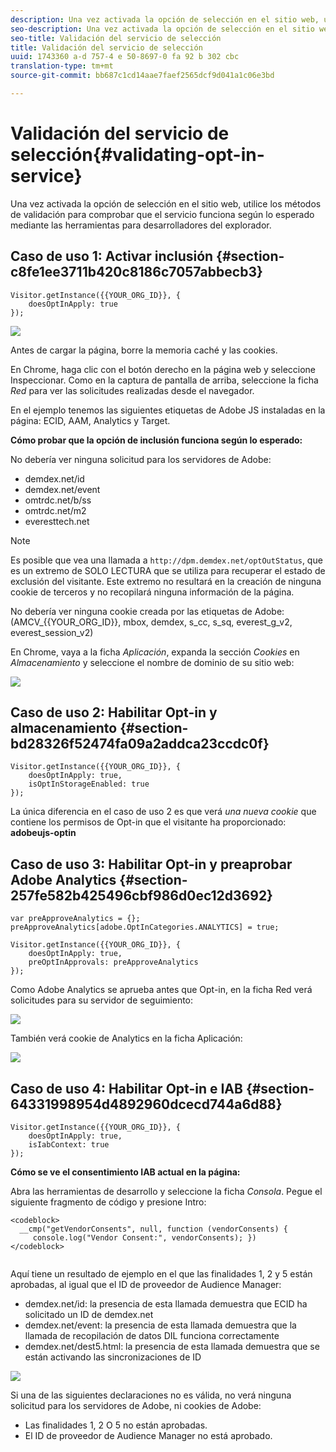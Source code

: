 ```yaml
---
description: Una vez activada la opción de selección en el sitio web, utilice los métodos de validación para comprobar que el servicio funciona según lo esperado mediante las herramientas para desarrolladores del explorador.
seo-description: Una vez activada la opción de selección en el sitio web, utilice los métodos de validación para comprobar que el servicio funciona según lo esperado mediante las herramientas para desarrolladores del explorador.
seo-title: Validación del servicio de selección
title: Validación del servicio de selección
uuid: 1743360 a-d 757-4 e 50-8697-0 fa 92 b 302 cbc
translation-type: tm+mt
source-git-commit: bb687c1cd14aae7faef2565dcf9d041a1c06e3bd

---
```



# Validación del servicio de selección{#validating-opt-in-service}

Una vez activada la opción de selección en el sitio web, utilice los métodos de validación para comprobar que el servicio funciona según lo esperado mediante las herramientas para desarrolladores del explorador.

## Caso de uso 1: Activar inclusión {#section-c8fe1ee3711b420c8186c7057abbecb3}

```
Visitor.getInstance({{YOUR_ORG_ID}}, { 
    doesOptInApply: true 
});
```

![](assets/use_case_1_1.png)

Antes de cargar la página, borre la memoria caché y las cookies.

En Chrome, haga clic con el botón derecho en la página web y seleccione Inspeccionar. Como en la captura de pantalla de arriba, seleccione la ficha *Red* para ver las solicitudes realizadas desde el navegador.

En el ejemplo tenemos las siguientes etiquetas de Adobe JS instaladas en la página: ECID, AAM, Analytics y Target.

**Cómo probar que la opción de inclusión funciona según lo esperado:**

No debería ver ninguna solicitud para los servidores de Adobe:

* demdex.net/id
* demdex.net/event
* omtrdc.net/b/ss
* omtrdc.net/m2
* everesttech.net

>[!NOTE]
>
>Es posible que vea una llamada a `http://dpm.demdex.net/optOutStatus`, que es un extremo de SOLO LECTURA que se utiliza para recuperar el estado de exclusión del visitante. Este extremo no resultará en la creación de ninguna cookie de terceros y no recopilará ninguna información de la página.

No debería ver ninguna cookie creada por las etiquetas de Adobe: (AMCV_{{YOUR_ORG_ID}}, mbox, demdex, s_cc, s_sq, everest_g_v2, everest_session_v2)

En Chrome, vaya a la ficha *Aplicación*, expanda la sección *Cookies* en *Almacenamiento* y seleccione el nombre de dominio de su sitio web:

![](assets/use_case_1_2.png)

## Caso de uso 2: Habilitar Opt-in y almacenamiento {#section-bd28326f52474fa09a2addca23ccdc0f}

```
Visitor.getInstance({{YOUR_ORG_ID}}, { 
    doesOptInApply: true, 
    isOptInStorageEnabled: true 
});
```

La única diferencia en el caso de uso 2 es que verá *una nueva cookie* que contiene los permisos de Opt-in que el visitante ha proporcionado: **adobeujs-optin**

## Caso de uso 3: Habilitar Opt-in y preaprobar Adobe Analytics {#section-257fe582b425496cbf986d0ec12d3692}

```
var preApproveAnalytics = {}; 
preApproveAnalytics[adobe.OptInCategories.ANALYTICS] = true;

Visitor.getInstance({{YOUR_ORG_ID}}, { 
    doesOptInApply: true, 
    preOptInApprovals: preApproveAnalytics 
});
```

Como Adobe Analytics se aprueba antes que Opt-in, en la ficha Red verá solicitudes para su servidor de seguimiento:

![](assets/use_case_3_1.png)

También verá cookie de Analytics en la ficha Aplicación:

![](assets/use_case_3_2.png)

## Caso de uso 4: Habilitar Opt-in e IAB {#section-64331998954d4892960dcecd744a6d88}

```
Visitor.getInstance({{YOUR_ORG_ID}}, { 
    doesOptInApply: true, 
    isIabContext: true 
});
```

**Cómo se ve el consentimiento IAB actual en la página:**

Abra las herramientas de desarrollo y seleccione la ficha *Consola*. Pegue el siguiente fragmento de código y presione Intro:

```
<codeblock>
  __cmp("getVendorConsents", null, function (vendorConsents) { 
     console.log("Vendor Consent:", vendorConsents); }) 
</codeblock>  
  
```

Aquí tiene un resultado de ejemplo en el que las finalidades 1, 2 y 5 están aprobadas, al igual que el ID de proveedor de Audience Manager:

* demdex.net/id: la presencia de esta llamada demuestra que ECID ha solicitado un ID de demdex.net
* demdex.net/event: la presencia de esta llamada demuestra que la llamada de recopilación de datos DIL funciona correctamente
* demdex.net/dest5.html: la presencia de esta llamada demuestra que se están activando las sincronizaciones de ID

![](assets/use_case_4_1.png)

Si una de las siguientes declaraciones no es válida, no verá ninguna solicitud para los servidores de Adobe, ni cookies de Adobe:

* Las finalidades 1, 2 O 5 no están aprobadas.
* El ID de proveedor de Audience Manager no está aprobado.